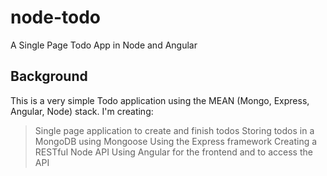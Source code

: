 # node-todo
A Single Page Todo App in Node and Angular

## Background 
This is a very simple Todo application using the MEAN (Mongo, Express, Angular, Node) stack. I'm creating: 
> Single page application to create and finish todos
> Storing todos in a MongoDB using Mongoose
> Using the Express framework
> Creating a RESTful Node API
> Using Angular for the frontend and to access the API

